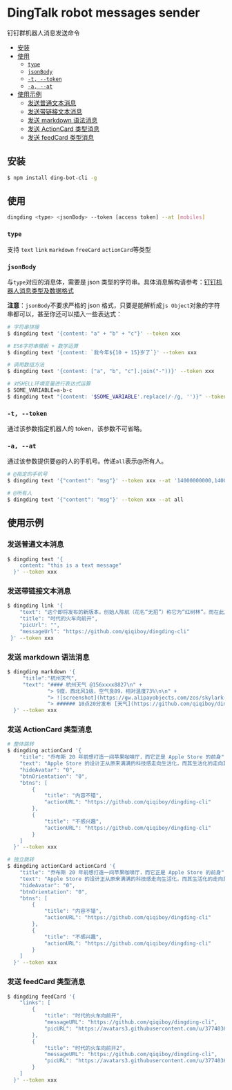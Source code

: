 # DingTalk robot messages sender

钉钉群机器人消息发送命令

<!-- vim-markdown-toc GFM -->

* [安装](#安装)
* [使用](#使用)
    - [`type`](#type)
    - [`jsonBody`](#jsonbody)
    - [`-t, --token`](#-t---token)
    - [`-a, --at`](#-a---at)
* [使用示例](#使用示例)
    - [发送普通文本消息](#发送普通文本消息)
    - [发送带链接文本消息](#发送带链接文本消息)
    - [发送 markdown 语法消息](#发送-markdown-语法消息)
    - [发送 ActionCard 类型消息](#发送-actioncard-类型消息)
    - [发送 feedCard 类型消息](#发送-feedcard-类型消息)

<!-- vim-markdown-toc -->

## 安装

```bash
$ npm install ding-bot-cli -g
```

## 使用

```bash
dingding <type> <jsonBody> --token [access token] --at [mobiles]
```

### `type`

支持 `text` `link` `markdown` `freeCard` `actionCard`等类型

### `jsonBody`

与`type`对应的消息体，需要是 json 类型的字符串。具体消息解构请参考：[钉钉机器人消息类型及数据格式](https://open-doc.dingtalk.com/microapp/serverapi2/qf2nxq#-3)

**注意**：`jsonBody`不要求严格的 json 格式，只要是能解析成`js Object`对象的字符串都可以，甚至你还可以插入一些表达式：

```bash
# 字符串拼接
$ dingding text '{content: "a" + "b" + "c"}' --token xxx

# ES6字符串模板 + 数学运算
$ dingding text '{content: `我今年${10 + 15}岁了`}' --token xxx

# 调用数组方法
$ dingding text '{content: ["a", "b", "c"].join("-"))}' --token xxx

# 对SHELL环境变量进行表达式运算
$ SOME_VARIABLE=a-b-c
$ dingding text "{content: '$SOME_VARIABLE'.replace(/-/g, '')}" --token xxx
```

### `-t, --token`

通过该参数指定机器人的 token，该参数不可省略。

### `-a, --at`

通过该参数提供要@的人的手机号。传递`all`表示@所有人。

```bash
# @指定的手机号
$ dingding text '{"content": "msg"}' --token xxx --at '14000000000,14000000001,14000000002'

# @所有人
$ dingding text '{"content": "msg"}' --token xxx --at all
```

## 使用示例

### 发送普通文本消息

```bash
$ dingding text '{
    content: "this is a text message"
  }' --token xxx
```

### 发送带链接文本消息

```bash
$ dingding link '{
    "text": "这个即将发布的新版本，创始人陈航（花名“无招”）称它为“红树林”。而在此之前，每当面临重大升级，产品经理们 都会取一个应景的代号，这一次，为什么是“红树林”？",
    "title": "时代的火车向前开",
    "picUrl": "",
    "messageUrl": "https://github.com/qiqiboy/dingding-cli"
 }' --token xxx
```

### 发送 markdown 语法消息

```bash
$ dingding markdown '{
     "title":"杭州天气",
     "text": "#### 杭州天气 @156xxxx8827\n" +
             "> 9度，西北风1级，空气良89，相对温度73%\n\n" +
             "> ![screenshot](https://gw.alipayobjects.com/zos/skylark-tools/public/files/84111bbeba74743d2771ed4f062d1f25.png)\n"  +
             "> ###### 10点20分发布 [天气](https://github.com/qiqiboy/dingding-cli) \n"
  }' --token xxx
```

### 发送 ActionCard 类型消息

```bash
# 整体跳转
$ dingding actionCard '{
    "title": "乔布斯 20 年前想打造一间苹果咖啡厅，而它正是 Apple Store 的前身",
    "text": "Apple Store 的设计正从原来满满的科技感走向生活化，而其生活化的走向其实可以追溯到 20 年前苹果一个建立咖 啡馆的计划",
    "hideAvatar": "0",
    "btnOrientation": "0",
    "btns": [
        {
            "title": "内容不错",
            "actionURL": "https://github.com/qiqiboy/dingding-cli"
        },
        {
            "title": "不感兴趣",
            "actionURL": "https://github.com/qiqiboy/dingding-cli"
        }
    ]
  }' --token xxx

# 独立跳转
$ dingding actionCard actionCard '{
    "title": "乔布斯 20 年前想打造一间苹果咖啡厅，而它正是 Apple Store 的前身",
    "text": "Apple Store 的设计正从原来满满的科技感走向生活化，而其生活化的走向其实可以追溯到 20 年前苹果一个建立咖 啡馆的计划",
    "hideAvatar": "0",
    "btnOrientation": "0",
    "btns": [
        {
            "title": "内容不错",
            "actionURL": "https://github.com/qiqiboy/dingding-cli"
        },
        {
            "title": "不感兴趣",
            "actionURL": "https://github.com/qiqiboy/dingding-cli"
        }
    ]
  }' --token xxx
```

### 发送 feedCard 类型消息

```bash
$ dingding feedCard '{
    "links": [
        {
            "title": "时代的火车向前开",
            "messageURL": "https://github.com/qiqiboy/dingding-cli",
            "picURL": "https://avatars3.githubusercontent.com/u/3774036?s=460&v=4"
        },
        {
            "title": "时代的火车向前开2",
            "messageURL": "https://github.com/qiqiboy/dingding-cli",
            "picURL": "https://avatars3.githubusercontent.com/u/3774036?s=460&v=4"
        }
    ]
  }' --token xxx
```
